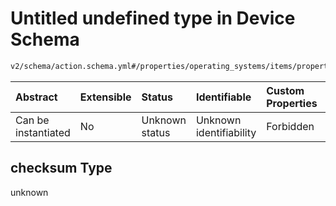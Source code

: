 # Untitled undefined type in Device Schema

```txt
v2/schema/action.schema.yml#/properties/operating_systems/items/properties/steps/items/properties/actions/items/oneOf/25/properties/core:download/properties/files/items/properties/checksum
```



| Abstract            | Extensible | Status         | Identifiable            | Custom Properties | Additional Properties | Access Restrictions | Defined In                                                          |
| :------------------ | :--------- | :------------- | :---------------------- | :---------------- | :-------------------- | :------------------ | :------------------------------------------------------------------ |
| Can be instantiated | No         | Unknown status | Unknown identifiability | Forbidden         | Allowed               | none                | [device.schema.json*](../device.schema.json "open original schema") |

## checksum Type

unknown
